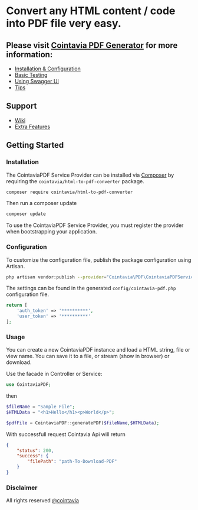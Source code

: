 
Convert any HTML content / code into PDF file very easy.
==========

## Please visit [Cointavia PDF Generator](https://pdf.cointavia.com) for more information:
- [Installation & Configuration](https://pdf.cointavia.com/composer)
- [Basic Testing](https://pdf.cointavia.com/testing)
- [Using Swagger UI](https://pdf.cointavia.com/api/documentation)
- [Tips](https://cointavia.com)

## Support
- [Wiki](https://github.com/cointavia/html-to-pdf-converter/wiki/Cointavia-HTML-to-PDF-Convertor)
- [Extra Features](https://github.com/cointavia)



## Getting Started

### Installation
The CointaviaPDF Service Provider can be installed via [Composer](http://getcomposer.org) by requiring the
`cointavia/html-to-pdf-converter` package.

```sh
composer require cointavia/html-to-pdf-converter
```

Then run a composer update
```sh
composer update
```

To use the CointaviaPDF Service Provider, you must register the provider when bootstrapping your application.


### Configuration


To customize the configuration file, publish the package configuration using Artisan.

```sh
php artisan vendor:publish --provider="Cointavia\PDF\CointaviaPDFServiceProvider"
```

The settings can be found in the generated `config/cointavia-pdf.php` configuration file. 

```php
return [
    'auth_token' => '**********',
    'user_token' => '**********'
];
```


### Usage
You can create a new CointaviaPDF instance and load a HTML string, file or view name. You can save it to a file, or stream (show in browser) or download.

Use the facade in Controller or Service:

```php
use CointaviaPDF;
```

then

```php
$fileName = "Sample File";
$HTMLData = "<h1>Hello</h1><p>World</p>";

$pdfFile = CointaviaPDF::generatePDF($fileName,$HTMLData);
```

With successfull request Cointavia Api will return

```json
{
    "status": 200,
    "success": {
        "filePath": "path-To-Download-PDF"
    }
}
```

### Disclaimer
All rights reserved [@cointavia](https://pdf.cointavia.com/)